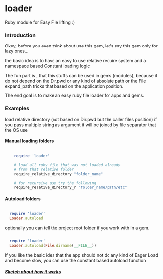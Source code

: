 loader
======

Ruby module for Easy File lifting :)

### Introduction

Okey, before you even think about use this gem,
let's say this gem only for lazy ones...

the basic idea is to have an easy to use relative require system and a namespace based Constant loading logic

The fun part is , that this stuffs can be used in gems (modules),
because it do not depend on the Dir.pwd or any kind of absolute path or
the File expand_path tricks that based on the application position.

The end goal is to make an easy ruby file loader for apps and gems.

### Examples

load relative directory (not based on Dir.pwd but the caller files position)
if you pass multiple string as argument it will be joined by file separator that the OS use

#### Manual loading folders 

```ruby

    require 'loader'

    # load all ruby file that was not loaded already
    # from that relative folder
    require_relative_directory "folder_name"

    # for recursive use try the following
    require_relative_directory_r "folder_name/path/etc"


```

#### Autoload folders

```ruby

  require 'loader'
  Loader.autoload

```

optionally you can tell the project root folder if you work with in a gem.
 
```ruby

  require 'loader'
  Loader.autoload(File.dirname(__FILE__))

```


If you like the basic idea that the app should not do any kind of Eager Load and become slow,
you can use the constant based autoload function

##### [Sketch about how it works](https://github.com/adamluzsi/loader.rb/blob/master/doc/sketch)